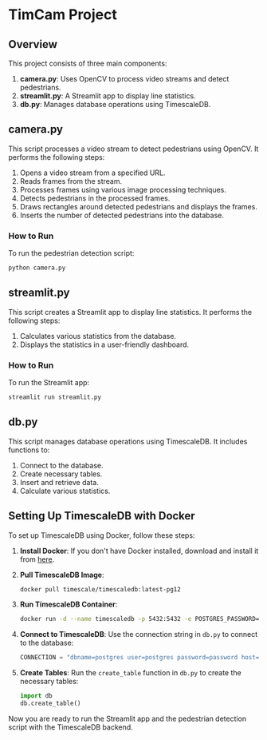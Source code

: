 # TimCam Project

## Overview
This project consists of three main components:
1. **camera.py**: Uses OpenCV to process video streams and detect pedestrians.
2. **streamlit.py**: A Streamlit app to display line statistics.
3. **db.py**: Manages database operations using TimescaleDB.

## camera.py
This script processes a video stream to detect pedestrians using OpenCV. It performs the following steps:
1. Opens a video stream from a specified URL.
2. Reads frames from the stream.
3. Processes frames using various image processing techniques.
4. Detects pedestrians in the processed frames.
5. Draws rectangles around detected pedestrians and displays the frames.
6. Inserts the number of detected pedestrians into the database.

### How to Run
To run the pedestrian detection script:
```bash
python camera.py
```

## streamlit.py
This script creates a Streamlit app to display line statistics. It performs the following steps:
1. Calculates various statistics from the database.
2. Displays the statistics in a user-friendly dashboard.

### How to Run
To run the Streamlit app:
```bash
streamlit run streamlit.py
```

## db.py
This script manages database operations using TimescaleDB. It includes functions to:
1. Connect to the database.
2. Create necessary tables.
3. Insert and retrieve data.
4. Calculate various statistics.

## Setting Up TimescaleDB with Docker
To set up TimescaleDB using Docker, follow these steps:

1. **Install Docker**: If you don't have Docker installed, download and install it from [here](https://www.docker.com/products/docker-desktop).

2. **Pull TimescaleDB Image**:
    ```bash
    docker pull timescale/timescaledb:latest-pg12
    ```

3. **Run TimescaleDB Container**:
    ```bash
    docker run -d --name timescaledb -p 5432:5432 -e POSTGRES_PASSWORD=password timescale/timescaledb:latest-pg12
    ```

4. **Connect to TimescaleDB**:
    Use the connection string in `db.py` to connect to the database:
    ```python
    CONNECTION = "dbname=postgres user=postgres password=password host=localhost port=5432"
    ```

5. **Create Tables**:
    Run the `create_table` function in `db.py` to create the necessary tables:
    ```python
    import db
    db.create_table()
    ```

Now you are ready to run the Streamlit app and the pedestrian detection script with the TimescaleDB backend.
```